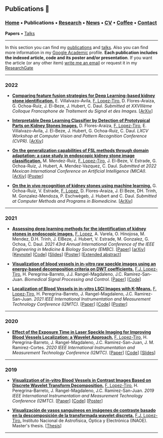 
## Publications 📑
###  [Home](/index) • Publications  • [Research](/research) • [News](/news) • [CV](/brief_cv) • [Coffee](/coffee) • [Contact](/contact)
**Papers** • [Talks](/talks)

---


In this section you can find my [publications](/publications) and [talks](/talks). Also you can find more information in my <a href="https://scholar.google.com/citations?user=u06UNxwAAAAJ&hl=en" target="_blank">Google Academic</a> profile. **Each publication includes the indexed article, code and its poster and/or presentation**. If you want the article (or any other item) [write me an email](mailto:usmanahmad50@outlook.com?subject=[GitHub]%20Hello,%20Francisco) or request it in my <a href="https://www.researchgate.net/profile/Usman-Ahmad-44?ev=hdr_xprf" target="_blank">ResearchGate</a>

---

### 2022


* **<a href="https://arxiv.org/abs/2206.00069" target="_blank">Comparing feature fusion strategies for Deep Learning-based kidney stone identification.</a>**  E. Villalvazo-Avila, <a href="https://scholar.google.es/citations?user=IlG06bYAAAAJ&hl=es" target="_blank">F. Lopez-Tiro</a>, D. Flores-Araiza, G. Ochoa-Ruiz, J. El-Beze, J. Hubert, C. Daul.  *Submitted at XXVIIIème Colloque Francophone de Traitement du Signal et des Images.*
[<a href="https://arxiv.org/abs/2206.00069" target="_blank">ArXiv</a>]

* **<a href="https://arxiv.org/abs/2206.00252" target="_blank">Interpretable Deep Learning Classifier by Detection of Prototypical Parts on Kidney Stones Images.</a>**  D. Flores-Araiza, <a href="https://scholar.google.es/citations?user=IlG06bYAAAAJ&hl=es" target="_blank">F. Lopez-Tiro</a>, E. Villalvazo-Avila, J. El-Beze, J. Hubert, G. Ochoa-Ruiz, C. Daul.  *LXCV Workshop at Computer Vision and Pattern Recognition Conference (CVPR).*
[<a href="https://arxiv.org/abs/2206.00252" target="_blank">ArXiv</a>]


* **<a href="https://arxiv.org/abs/2205.00895" target="_blank">On the generalization capabilities of FSL methods through domain adaptation: a case study in endoscopic kidney stone image classification.</a>**  M. Mendez-Ruiz, <a href="https://scholar.google.es/citations?user=IlG06bYAAAAJ&hl=es" target="_blank">F. Lopez-Tiro</a>, J. El-Beze, V. Estrade, G. Ochoa-Ruiz, J. Hubert, A. Mendez-Vazquez, C. Daul.  *Submitted at 2022 Mexican International Conference on Artificial Intelligence (MICAI).* 
[<a href="https://arxiv.org/abs/2205.00895" target="_blank">ArXiv</a>]
[<a href="https://www.researchgate.net/publication/361040453_On_the_generalization_capabilities_of_FSL_methods_through_domain_adaptation_a_case_study_in_endoscopic_kidney_stone_image_classification" target="_blank">Poster</a>]

* **<a href="https://arxiv.org/abs/2201.08865" target="_blank">On the in vivo recognition of kidney stones using machine learning.</a>**  G. Ochoa-Ruiz, V. Estrade, <a href="https://scholar.google.es/citations?user=IlG06bYAAAAJ&hl=es" target="_blank">F. Lopez</a>, D. Flores-Araiza, J. El Beze, DH. Trinh, M. Gonzalez-Mendoza, P. Eschwègeb, J. Hubert and C. Daul. *Submitted at Computer Methods and Programs in Biomedicine.*
[<a href="https://arxiv.org/abs/2201.08865" target="_blank">ArXiv</a>]


---

### 2021

* **<a href="https://ieeexplore.ieee.org/document/9630211" target="_blank">Assessing deep learning methods for the identification of kidney  stones in endoscopic images.</a>** <a href="https://scholar.google.es/citations?user=IlG06bYAAAAJ&hl=es" target="_blank">F. Lopez</a>, A. Varela, O. Hinojosa, M. Mendez, D.H. Trinh, J. ElBeze, J. Hubert, V. Estrade, M. Gonzalez, G. Ochoa, C. Daul.
*2021 43rd Annual International Conference of the IEEE Engineering in Medicine & Biology Society (EMBC).*
[<a href="https://ieeexplore.ieee.org/document/9630211" target="_blank">Paper</a>]
[<a href="https://arxiv.org/abs/2103.01146" target="_blank">arXiv</a>]
[<a href="https://youtu.be/YMo-URAdvbM" target="_blank">Keynote</a>]
[[Code](mailto:gilberto.ochoa@tec.com?subject=%20Code%20Arxiv,%20Assessing%20deep%20learning%20methods%20for%20the%20identification%20of%20kidney%20stones%20in%20endoscopic%20images)]
[<a href="https://github.com/friscolt/friscolt.github.io/blob/main/files/embc2021_slides.pdf" target="_blank">Slides</a>]
[<a href="https://research.latinxinai.org/papers/cvpr/2021/png/6_poster_06.png" target="_blank">Poster</a>]
[<a href="https://research.latinxinai.org/papers/cvpr/2021/pdf/6_CameraReady_06.pdf" target="_blank">Extended abstract</a>]


* **<a href="https://www.sciencedirect.com/science/article/pii/S1746809421004894?dgcid=coauthor" target="_blank">Visualization of blood vessels in in-vitro raw speckle images using an energy-based decomposition criteria on DWT coefficients.</a>** <a href="https://scholar.google.es/citations?user=IlG06bYAAAAJ&hl=es" target="_blank">F.J. Lopez-Tiro</a>, H. Peregrina-Barreto, J.J. Rangel-Magdaleno, J.C. Ramirez-San-Juan.  *Biomedical Signal Processing and Control.* 
[[Paper](https://www.sciencedirect.com/science/article/pii/S1746809421004894?dgcid=coauthor)] 
[[Code](https://github.com/friscolt/elsevier-wavelet)]


* **<a href="https://ieeexplore.ieee.org/document/9460100" target="_blank">Localization of Blood Vessels in in-vitro LSCI Images with K-Means.</a>** <a href="https://scholar.google.es/citations?user=IlG06bYAAAAJ&hl=es" target="_blank">F. Lopez-Tiro</a>, H. Peregrina-Barreto, J. Rangel-Magdaleno, J.C. Ramirez-San-Juan. *2021 IEEE International Instrumentation and Measurement Technology Conference (I2MTC).*
[<a href="https://ieeexplore.ieee.org/document/9460100" target="_blank">Paper</a>]
[<a href="https://github.com/friscolt/i2mtc-2021" target="_blank">Code</a>]
[<a href="https://www.researchgate.net/publication/350372727_Localization_of_Blood_Vessels_in_In-Vitro_LSCI_Images_with_K-Means" target="_blank">Poster</a>]


---

### 2020

* **<a href="https://ieeexplore.ieee.org/document/9129242/" target="_blank">Effect of the Exposure Time in Laser Speckle Imaging for Improving Blood Vessels Localization: a Wavelet Approach.</a>**
<a href="https://scholar.google.es/citations?user=IlG06bYAAAAJ&hl=es" target="_blank">F. Lopez-Tiro</a>, H. Peregrina-Barreto, J. Rangel-Magdaleno, J.C. Ramirez-San-Juan, J. M. Ramirez-Cortes.
*2020 IEEE International Instrumentation and Measurement Technology Conference (I2MTC).*
[<a href="https://ieeexplore.ieee.org/document/9129242/" target="_blank">Paper</a>]
[<a href="https://github.com/friscolt/i2mtc-2020" target="_blank">Code</a>]
[<a href="https://www.researchgate.net/publication/341626117_Effect_of_the_Exposure_Time_in_Laser_Speckle_Imaging_for_Improving_Blood_Vessels_Localization_a_Wavelet_Approach" target="_blank">Slides</a>]


---


### 2019

* **<a href="https://ieeexplore.ieee.org/document/8827144" target="_blank">Visualization of in-vitro Blood Vessels in Contrast Images Based on Discrete Wavelet Transform Decomposition.</a>**
<a href="https://scholar.google.es/citations?user=IlG06bYAAAAJ&hl=es" target="_blank">F. Lopez-Tiro</a>, H. Peregrina-Barreto, J. Rangel-Magdaleno, J.C. Ramirez-San-Juan.
*2019 IEEE International Instrumentation and Measurement Technology Conference (I2MTC).*
[<a href="https://ieeexplore.ieee.org/document/8827144" target="_blank">Paper</a>]
[<a href="https://github.com/friscolt/i2mtc-2019" target="_blank">Code</a>]
[<a href="https://www.researchgate.net/publication/333146308_Visualization_of_in-vitro_Blood_Vessels_in_Contrast_Images_Based_on_Discrete_Wavelet_Transform_Decomposition" target="_blank">Poster</a>]


* **<a href="https://inaoe.repositorioinstitucional.mx/jspui/handle/1009/2014" target="_blank">Visualización de vasos sanguíneos en imágenes de contraste basado en la descomposición de la transformada wavelet discreta.</a>**
<a href="https://scholar.google.es/citations?user=IlG06bYAAAAJ&hl=es" target="_blank">F.J. Lopez-Tiro.</a>
Instituto Nacional de Astrofísica, Óptica y Electrónica (INAOE). Master's thesis. 
[<a href="https://inaoe.repositorioinstitucional.mx/jspui/handle/1009/2014" target="_blank">Thesis</a>]



---
